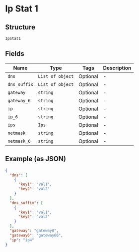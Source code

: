 
# Ip Stat 1

## Structure

`IpStat1`

## Fields

| Name | Type | Tags | Description |
|  --- | --- | --- | --- |
| `dns` | `List of object` | Optional | - |
| `dns_suffix` | `List of object` | Optional | - |
| `gateway` | `string` | Optional | - |
| `gateway_6` | `string` | Optional | - |
| `ip` | `string` | Optional | - |
| `ip_6` | `string` | Optional | - |
| `ips` | [`Ips`](../../doc/models/ips.md) | Optional | - |
| `netmask` | `string` | Optional | - |
| `netmask_6` | `string` | Optional | - |

## Example (as JSON)

```json
{
  "dns": [
    {
      "key1": "val1",
      "key2": "val2"
    }
  ],
  "dns_suffix": [
    {
      "key1": "val1",
      "key2": "val2"
    }
  ],
  "gateway": "gateway0",
  "gateway6": "gateway66",
  "ip": "ip4"
}
```

